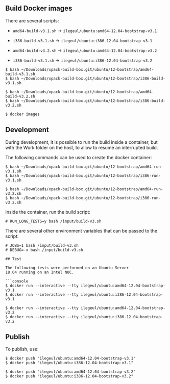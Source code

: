 
## Build Docker images

There are several scripts:

- `amd64-build-v3.1.sh` -> `ilegeul/ubuntu:amd64-12.04-bootstrap-v3.1`
- `i386-build-v3.1.sh` -> `ilegeul/ubuntu:i386-12.04-bootstrap-v3.1`

- `amd64-build-v3.2.sh` -> `ilegeul/ubuntu:amd64-12.04-bootstrap-v3.2`
- `i386-build-v3.1.sh` -> `ilegeul/ubuntu:i386-12.04-bootstrap-v3.2`

```console
$ bash ~/Downloads/xpack-build-box.git/ubuntu/12-bootstrap/amd64-build-v3.1.sh
$ bash ~/Downloads/xpack-build-box.git/ubuntu/12-bootstrap/i386-build-v3.1.sh

$ bash ~/Downloads/xpack-build-box.git/ubuntu/12-bootstrap/amd64-build-v3.2.sh
$ bash ~/Downloads/xpack-build-box.git/ubuntu/12-bootstrap/i386-build-v3.2.sh

$ docker images
```

## Development

During development, it is possible to run the build inside a container,
but with the Work folder on the host, to allow to resume an interrupted
build.

The following commands can be used to create the docker container:

```console
$ bash ~/Downloads/xpack-build-box.git/ubuntu/12-bootstrap/amd64-run-v3.1.sh
$ bash ~/Downloads/xpack-build-box.git/ubuntu/12-bootstrap/i386-run-v3.1.sh

$ bash ~/Downloads/xpack-build-box.git/ubuntu/12-bootstrap/amd64-run-v3.2.sh
$ bash ~/Downloads/xpack-build-box.git/ubuntu/12-bootstrap/i386-run-v3.2.sh
```

Inside the container, run the build script:

```console
# RUN_LONG_TESTS=y bash /input/build-v3.sh
```

There are several other environment variables that can be passed to the script:

```console
# JOBS=1 bash /input/build-v3.sh
# DEBUG=-x bash /input/build-v3.sh

## Test

The following tests were performed on an Ubuntu Server
18.04 running on an Intel NUC.

```console
$ docker run --interactive --tty ilegeul/ubuntu:amd64-12.04-bootstrap-v3.1
$ docker run --interactive --tty ilegeul/ubuntu:i386-12.04-bootstrap-v3.1

$ docker run --interactive --tty ilegeul/ubuntu:amd64-12.04-bootstrap-v3.2
$ docker run --interactive --tty ilegeul/ubuntu:i386-12.04-bootstrap-v3.2
```

## Publish

To publish, use:

```console
$ docker push "ilegeul/ubuntu:amd64-12.04-bootstrap-v3.1"
$ docker push "ilegeul/ubuntu:i386-12.04-bootstrap-v3.1"

$ docker push "ilegeul/ubuntu:amd64-12.04-bootstrap-v3.2"
$ docker push "ilegeul/ubuntu:i386-12.04-bootstrap-v3.2"
```
